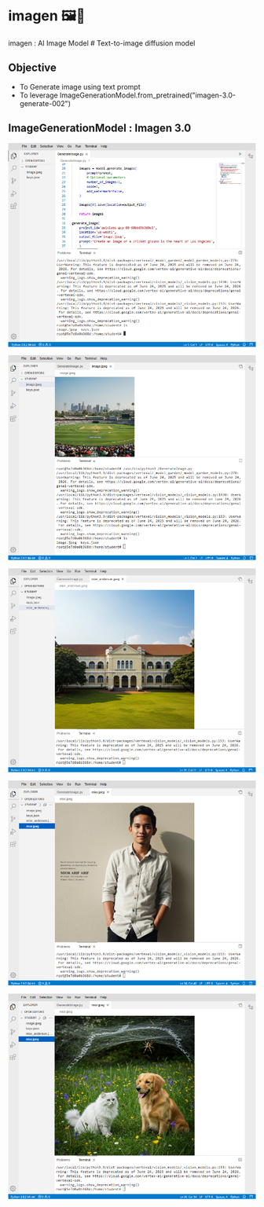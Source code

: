 # imagen 🖼️🤖
imagen : AI Image Model # Text-to-image diffusion model


## Objective
- To Generate image using text prompt
- To leverage ImageGenerationModel.from_pretrained("imagen-3.0-generate-002")

## ImageGenerationModel : Imagen 3.0

![imagen001.png](./media/imagen001.png)

![imagen002.png](./media/imagen002.png)

![imagen003.png](./media/imagen003.png)

![imagen004.png](./media/imagen004.png)

![imagen005.png](./media/imagen005.png)
